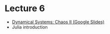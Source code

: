 # Lecture 6

* [Dynamical Systems: Chaos II (Google Slides)](https://docs.google.com/presentation/d/1bRfQL7sb0nniS_Lm_SDqUxnDmeh1ytds44Aq7MPL6Ao/edit?usp=sharing)
* Julia introduction 
